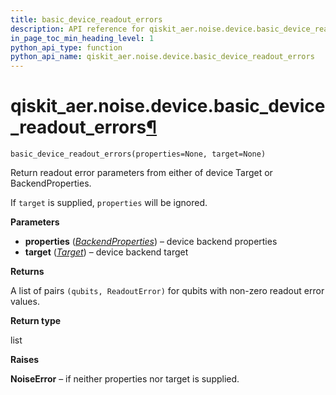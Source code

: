```yaml
---
title: basic_device_readout_errors
description: API reference for qiskit_aer.noise.device.basic_device_readout_errors
in_page_toc_min_heading_level: 1
python_api_type: function
python_api_name: qiskit_aer.noise.device.basic_device_readout_errors
---
```


# qiskit\_aer.noise.device.basic\_device\_readout\_errors[¶](#qiskit-aer-noise-device-basic-device-readout-errors "Permalink to this headline")

<span id="qiskit_aer.noise.device.basic_device_readout_errors" />

`basic_device_readout_errors(properties=None, target=None)`

Return readout error parameters from either of device Target or BackendProperties.

If `target` is supplied, `properties` will be ignored.

**Parameters**

*   **properties** ([*BackendProperties*](qiskit.providers.models.BackendProperties "qiskit.providers.models.BackendProperties")) – device backend properties
*   **target** ([*Target*](qiskit.transpiler.Target "qiskit.transpiler.Target")) – device backend target

**Returns**

A list of pairs `(qubits, ReadoutError)` for qubits with non-zero readout error values.

**Return type**

list

**Raises**

**NoiseError** – if neither properties nor target is supplied.

